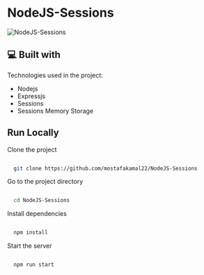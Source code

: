 # NodeJS-Sessions
![NodeJS-Sessions](https://socialify.git.ci/mostafakamal22/NodeJS-Sessions/image?description=1&font=Raleway&language=1&name=1&owner=1&pattern=Floating%20Cogs&stargazers=1&theme=Auto)

<h2>💻 Built with</h2>

Technologies used in the project:

*   Nodejs
*   Expressjs
*   Sessions
*   Sessions Memory Storage


## Run Locally


Clone the project


```bash

  git clone https://github.com/mostafakamal22/NodeJS-Sessions

```


Go to the project directory


```bash

  cd NodeJS-Sessions

```


Install dependencies


```bash

  npm install

```


Start the server


```bash

  npm run start

```

